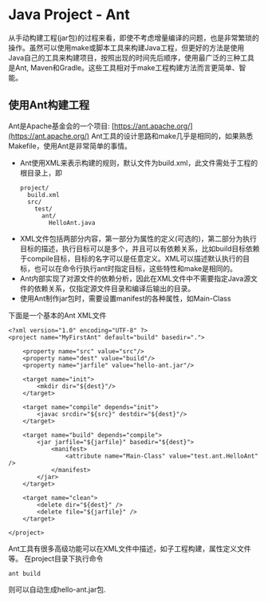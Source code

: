 # Java Project - Ant
从手动构建工程(jar包)的过程来看，即使不考虑增量编译的问题，也是非常繁琐的操作。虽然可以使用make或脚本工具来构建Java工程，但更好的方法是使用Java自己的工具来构建项目，按照出现的时间先后顺序，使用最广泛的三种工具是Ant, Maven和Gradle。这些工具相对于make工程构建方法而言更简单、智能。
## 使用Ant构建工程
Ant是Apache基金会的一个项目: [https://ant.apache.org/](https://ant.apache.org/)
Ant工具的设计思路和make几乎是相同的，如果熟悉Makefile，使用Ant是非常简单的事情。
* Ant使用XML来表示构建的规则，默认文件为build.xml，此文件需处于工程的根目录上，即
  ```
  project/
    build.xml
    src/
      test/
        ant/
          HelloAnt.java
  ```
* XML文件包括两部分内容，第一部分为属性的定义(可选的)，第二部分为执行目标的描述，执行目标可以是多个，并且可以有依赖关系，比如build目标依赖于compile目标，目标的名字可以是任意定义。XML可以描述默认执行的目标，也可以在命令行执行ant时指定目标，这些特性和make是相同的。
* Ant内部实现了对源文件的依赖分析，因此在XML文件中不需要指定Java源文件的依赖关系，仅指定源文件目录和编译后输出的目录。
* 使用Ant制作jar包时，需要设置manifest的各种属性，如Main-Class

下面是一个基本的Ant XML文件
```
<?xml version="1.0" encoding="UTF-8" ?>
<project name="MyFirstAnt" default="build" basedir=".">

    <property name="src" value="src"/>
    <property name="dest" value="build"/>
    <property name="jarfile" value="hello-ant.jar"/>

    <target name="init">
        <mkdir dir="${dest}"/>
    </target>

    <target name="compile" depends="init">
        <javac srcdir="${src}" destdir="${dest}"/>
    </target>

    <target name="build" depends="compile">
        <jar jarfile="${jarfile}" basedir="${dest}">
            <manifest>
                <attribute name="Main-Class" value="test.ant.HelloAnt" />
            </manifest>
        </jar>
    </target>

    <target name="clean">
        <delete dir="${dest}" />
        <delete file="${jarfile}" />
    </target>

</project>
```
Ant工具有很多高级功能可以在XML文件中描述，如子工程构建，属性定义文件等。
在project目录下执行命令
```
ant build
```
则可以自动生成hello-ant.jar包.
